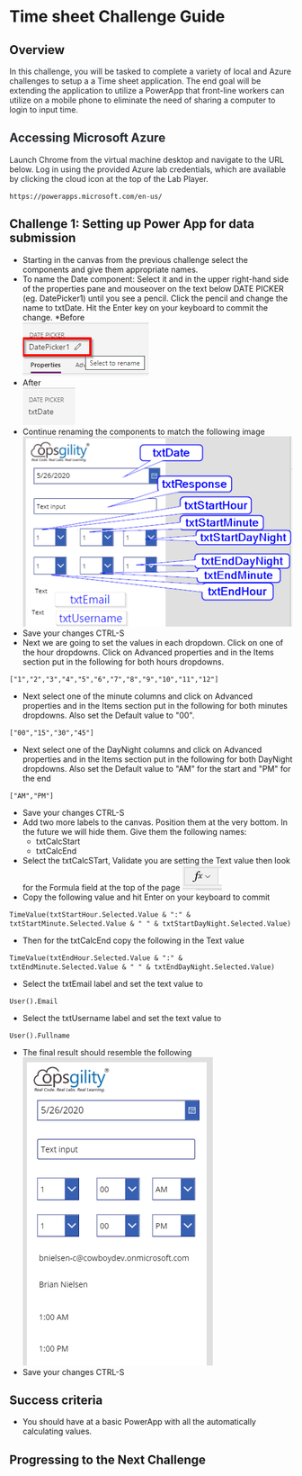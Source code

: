 ﻿# Time sheet Challenge Guide

## Overview

<span class="colour" style="color:rgb(36, 41, 46)">In this challenge, you will be tasked to complete a variety of local and Azure challenges to setup a a Time sheet application. The end goal will be extending the application to utilize a PowerApp that front-line workers can utilize on a mobile phone to eliminate the need of sharing a computer to login to input time. </span>

## <span class="colour" style="color:rgb(36, 41, 46)">Accessing Microsoft Azure</span>

<span class="colour" style="color:rgb(36, 41, 46)">Launch Chrome from the virtual machine desktop and navigate to the URL below. Log in using the provided Azure lab credentials, which are available by clicking the cloud icon at the top of the Lab Player.</span>
<span class="colour" style="color:rgb(36, 41, 46)"></span>

```
https://powerapps.microsoft.com/en-us/
```

## Challenge 1: Setting up Power App for data submission

* Starting in the canvas from the previous challenge select the components and give them appropriate names.
* To name the Date component: Select it and in the upper right-hand side of the properties pane and mouseover on the text below DATE PICKER (eg. DatePicker1) until you see a pencil. Click the pencil and change the name to txtDate. Hit the Enter key on your keyboard to commit the change. 
*Before  
![](images/datepicker-before.png)
* After  
![](images/datepicker-after.png)  
* Continue renaming the components to match the following image  
![](images/properties.png)
* Save your changes CTRL-S
* Next we are going to set the values in each dropdown. Click on one of the hour dropdowns. Click on Advanced properties and in the Items section put in the following for both hours dropdowns.  
```
["1","2","3","4","5","6","7","8","9","10","11","12"]
```  
* Next select one of the minute columns and click on Advanced properties and in the Items section put in the following for both minutes dropdowns. Also set the Default value to "00".
```
["00","15","30","45"]
```  
* Next select one of the DayNight columns and click on Advanced properties and in the Items section put in the following for both DayNight dropdowns. Also set the Default value to "AM" for the start and "PM" for the end
```
["AM","PM"]
```  
* Save your changes CTRL-S
* Add two more labels to the canvas. Position them at the very bottom. In the future we will hide them. Give them the following names:
    * txtCalcStart
    * txtCalcEnd
* Select the txtCalcSTart, Validate you are setting the Text value then look for the Formula field at the top of the page ![](images/formula.png)  
* Copy the following value and hit Enter on your keyboard to commit 
```
TimeValue(txtStartHour.Selected.Value & ":" & txtStartMinute.Selected.Value & " " & txtStartDayNight.Selected.Value)
```  
* Then for the txtCalcEnd copy the following in the Text value  
```
TimeValue(txtEndHour.Selected.Value & ":" & txtEndMinute.Selected.Value & " " & txtEndDayNight.Selected.Value)
```  
* Select the txtEmail label and set the text value to 
```
User().Email
```  
* Select the txtUsername label and set the text value to 
```
User().Fullname
```    
* The final result should resemble the following  
![](images/end-exercise03.png)
* Save your changes CTRL-S



## Success criteria

* You should have at a basic PowerApp with all the automatically calculating values.

## Progressing to the Next Challenge

